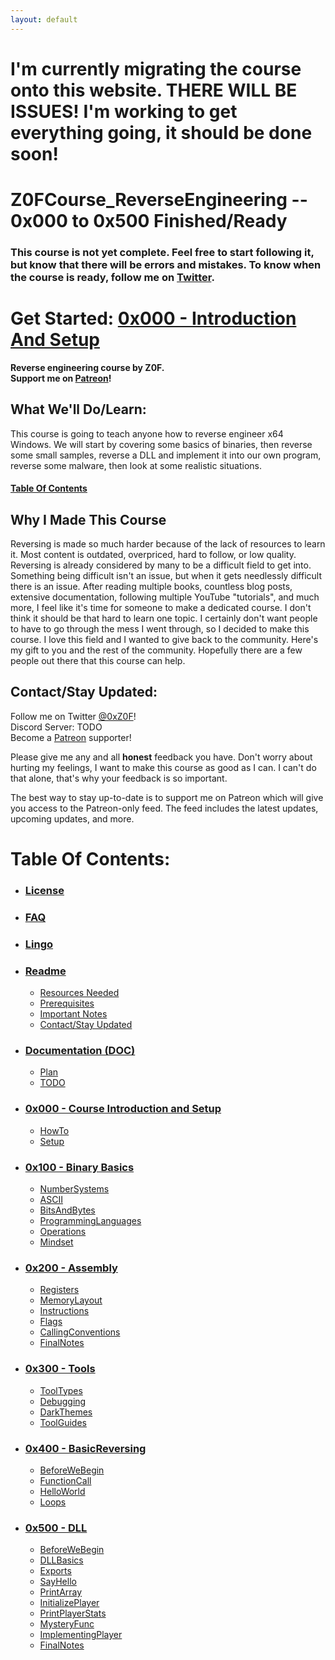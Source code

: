 ```yaml
---
layout: default
---
```


# I'm currently migrating the course onto this website. THERE WILL BE ISSUES! I'm working to get everything going, it should be done soon!

# Z0FCourse_ReverseEngineering -- 0x000 to 0x500 Finished/Ready

### This course is not yet complete. Feel free to start following it, but know that there will be errors and mistakes. To know when the course is ready, follow me on [Twitter](https://twitter.com/0xZ0F).

# Get Started: [0x000 - Introduction And Setup](0x000-IntroductionAndSetup/0x000-IntroductionAndSetup.md)

**Reverse engineering course by Z0F.  
Support me on [Patreon](https://www.patreon.com/z0f)!**

## What We'll Do/Learn:
This course is going to teach anyone how to reverse engineer x64 Windows. We will start by covering some basics of binaries, then reverse some small samples, reverse a DLL and implement it into our own program, reverse some malware, then look at some realistic situations.

#### [Table Of Contents](TableOfContents.md)

## Why I Made This Course
Reversing is made so much harder because of the lack of resources to learn it. Most content is outdated, overpriced, hard to follow, or low quality. Reversing is already considered by many to be a difficult field to get into. Something being difficult isn't an issue, but when it gets needlessly difficult there is an issue. After reading multiple books, countless blog posts, extensive documentation, following multiple YouTube "tutorials", and much more, I feel like it's time for someone to make a dedicated course. I don't think it should be that hard to learn one topic. I certainly don't want people to have to go through the mess I went through, so I decided to make this course. I love this field and I wanted to give back to the community. Here's my gift to you and the rest of the community. Hopefully there are a few people out there that this course can help.

<a name="contact"></a>
## Contact/Stay Updated:
Follow me on Twitter [@0xZ0F](https://twitter.com/0xZ0F)!  
Discord Server: TODO  
Become a [Patreon](https://www.patreon.com/z0f) supporter!  

Please give me any and all **honest** feedback you have. Don't worry about hurting my feelings, I want to make this course as good as I can. I can't do that alone, that's why your feedback is so important.

The best way to stay up-to-date is to support me on Patreon which will give you access to the Patreon-only feed. The feed includes the latest updates, upcoming updates, and more.
<br />

# Table Of Contents:
* ### [License](LICENSE.md)
* ### [FAQ](FAQ.md)
* ### [Lingo](Lingo.md)
* ### [Readme](README.md)
    * [Resources Needed](README.md#resources)
    * [Prerequisites](README.md#prerequisites)
    * [Important Notes](README.md#importantnotes)
    * [Contact/Stay Updated](README.md#contact)
    
* ### [Documentation (DOC)](DOC)
    * [Plan](DOC/Plan.md)
    * [TODO](DOC/TODO.md)

* ### [0x000 - Course Introduction and Setup](0x000-IntroductionAndSetup)
    * [HowTo](0x000-IntroductionAndSetup/0x001-HowTo.md)
    * [Setup](0x000-IntroductionAndSetup/0x002-Setup.md)
    
* ### [0x100 - Binary Basics](0x100-BinaryBasics)
    * [NumberSystems](0x100-BinaryBasics/0x101-NumberSystems.md)
    * [ASCII](0x100-BinaryBasics/0x102-ASCII.md)
    * [BitsAndBytes](0x100-BinaryBasics/0x103-BitsAndBytes.md)
    * [ProgrammingLanguages](0x100-BinaryBasics/0x104-ProgrammingLanguages.md)
    * [Operations](0x100-BinaryBasics/0x105-Operations.md)
    * [Mindset](0x100-BinaryBasics/0x106-Mindset.md)
    
* ### [0x200 - Assembly](0x200-Assembly)
    * [Registers](0x200-Assembly/0x201-Registers.md)
    * [MemoryLayout](0x200-Assembly/0x202-MemoryLayout.md)
    * [Instructions](0x200-Assembly/0x203-Instructions.md)
    * [Flags](0x200-Assembly/0x204-Flags.md)
    * [CallingConventions](0x200-Assembly/0x205-CallingConventions.md)
    * [FinalNotes](0x200-Assembly/0x206-FinalNotes.md)
  
* ### [0x300 - Tools](0x300-Tools)
    * [ToolTypes](0x300-Tools/0x301-ToolTypes.md)
    * [Debugging](0x300-Tools/0x302-Debugging.md)
    * [DarkThemes](0x300-Tools/0x303-DarkThemes.md)
    * [ToolGuides](0x300-Tools/0x304-ToolGuides.md)
  
* ### [0x400 - BasicReversing](0x400-BasicReversing)
    * [BeforeWeBegin](0x400-BasicReversing/0x401-BeforeWeBegin.md)
    * [FunctionCall](0x400-BasicReversing/0x402-FunctionCall.md)
    * [HelloWorld](0x400-BasicReversing/0x403-HelloWorld.md)
    * [Loops](0x400-BasicReversing/0x404-Loops.md)

* ### [0x500 - DLL](0x500-DLL)
    * [BeforeWeBegin](0x500-DLL/0x501-BeforeWeBegin.md)
    * [DLLBasics](0x500-DLL/0x502-DLLBasics.md)
    * [Exports](0x500-DLL/0x503-Exports.md)
    * [SayHello](0x500-DLL/0x504-SayHello.md)
    * [PrintArray](0x500-DLL/0x505-PrintArray.md)
    * [InitializePlayer](0x500-DLL/0x506-InitializePlayer.md)
    * [PrintPlayerStats](0x500-DLL/0x507-PrintPlayerStats.md)
    * [MysteryFunc](0x500-DLL/0x508-MysteryFunc.md)
    * [ImplementingPlayer](0x500-DLL/0x509-ImplementingPlayer.md)
    * [FinalNotes](0x500-DLL/0x510-FinalNotes.md)